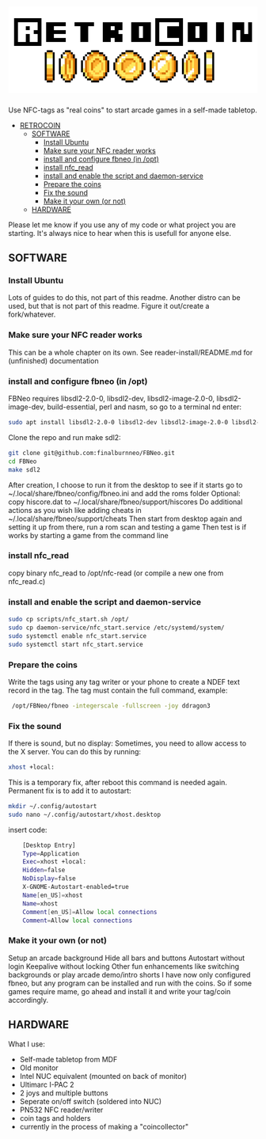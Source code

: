 # ![LOGO](RetroCoinLogo.png)

Use NFC-tags as "real coins" to start arcade games in a self-made tabletop.

- [RETROCOIN](#retrocoin)
  - [SOFTWARE](#software)
    - [Install Ubuntu](#install-ubuntu)
    - [Make sure your NFC reader works](#make-sure-your-nfc-reader-works)
    - [install and configure fbneo (in /opt)](#install-and-configure-fbneo-in-opt)
    - [install nfc\_read](#install-nfc_read)
    - [install and enable the script and daemon-service](#install-and-enable-the-script-and-daemon-service)
    - [Prepare the coins](#prepare-the-coins)
    - [Fix the sound](#fix-the-sound)
    - [Make it your own (or not)](#make-it-your-own-or-not)
  - [HARDWARE](#hardware)

Please let me know if you use any of my code or what project you are starting. It's always nice to hear when this is usefull for anyone else.

## SOFTWARE

### Install Ubuntu

   Lots of guides to do this, not part of this readme.
   Another distro can be used, but that is not part of this readme. Figure it out/create a fork/whatever.

### Make sure your NFC reader works

   This can be a whole chapter on its own.
   See reader-install/README.md for (unfinished) documentation

### install and configure fbneo (in /opt)

   FBNeo requires libsdl2-2.0-0, libsdl2-dev, libsdl2-image-2.0-0, libsdl2-image-dev, build-essential, perl and nasm, so go to a terminal nd enter:

   ```bash
   sudo apt install libsdl2-2.0-0 libsdl2-dev libsdl2-image-2.0-0 libsdl2-image-dev build-essential perl nasm
   ```

   Clone the repo and run make sdl2:

   ```bash
   git clone git@github.com:finalburnneo/FBNeo.git
   cd FBNeo
   make sdl2
   ```

   After creation, I choose to run it from the desktop to see if it starts
   go to ~/.local/share/fbneo/config/fbneo.ini and add the roms folder
   Optional: copy hiscore.dat to ~/.local/share/fbneo/support/hiscores
   Do additional actions as you wish like adding cheats in ~/.local/share/fbneo/support/cheats
   Then start from desktop again and setting it up from there, run a rom scan and testing a game
   Then test is if works by starting a game from the command line

### install nfc_read

   copy binary nfc_read to /opt/nfc-read (or compile a new one from nfc_read.c) 

### install and enable the script and daemon-service

   ```bash
   sudo cp scripts/nfc_start.sh /opt/
   sudo cp daemon-service/nfc_start.service /etc/systemd/system/
   sudo systemctl enable nfc_start.service
   sudo systemctl start nfc_start.service
   ```

### Prepare the coins

   Write the tags using any tag writer or your phone to create a NDEF text record in the tag.
   The tag must contain the full command, example:

   ```bash
    /opt/FBNeo/fbneo -integerscale -fullscreen -joy ddragon3
   ```

### Fix the sound

   If there is sound, but no display: Sometimes, you need to allow access to the X server. You can do this by running:

   ```bash
   xhost +local:
   ```

   This is a temporary fix, after reboot this command is needed again. Permanent fix is to add it to autostart:

   ```bash
   mkdir ~/.config/autostart
   sudo nano ~/.config/autostart/xhost.desktop
   ```

   insert code:

   ```bash
       [Desktop Entry]
       Type=Application
       Exec=xhost +local:
       Hidden=false
       NoDisplay=false
       X-GNOME-Autostart-enabled=true
       Name[en_US]=xhost
       Name=xhost
       Comment[en_US]=Allow local connections
       Comment=Allow local connections
   ```

### Make it your own (or not)

   Setup an arcade background
   Hide all bars and buttons
   Autostart without login
   Keepalive without locking
   Other fun enhancements like switching backgrounds or play arcade demo/intro shorts
   I have now only configured fbneo, but any program can be installed and run with the coins. So if some games require mame, go ahead and install it and write your tag/coin accordingly.

## HARDWARE

What I use:

- Self-made tabletop from MDF
- Old monitor
- Intel NUC equivalent (mounted on back of monitor)
- Ultimarc I-PAC 2
- 2 joys and multiple buttons
- Seperate on/off switch (soldered into NUC)
- PN532 NFC reader/writer
- coin tags and holders
- currently in the process of making a "coincollector"
